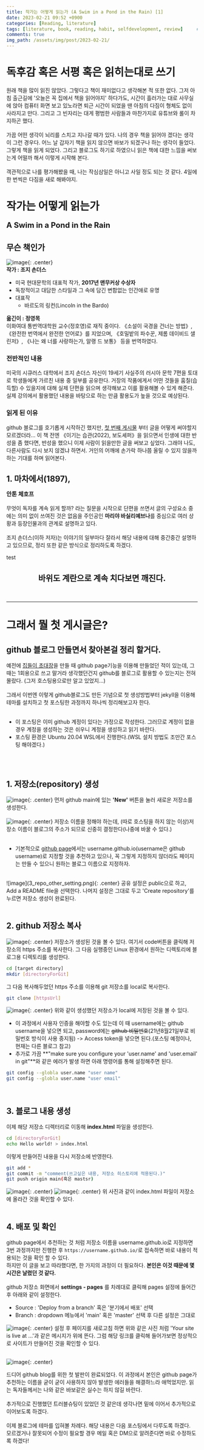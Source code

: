 ```yaml
---
title: 작가는 어떻게 읽는가 (A Swim in a Pond in the Rain) [1]
date: 2023-02-21 09:52 +0900
categories: [Reading, literature]
tags: [literature, book, reading, habit, selfdevelopment, review]     # TAG names should always be lowercase
comments: true
img_path: /assets/img/post/2023-02-21/
---
```


# 독후감 혹은 서평 혹은 읽히는대로 쓰기
원래 책을 많이 읽진 않았다. 그렇다고 책이 재미없다고 생각해본 적 또한 없다. 그저 아침 출근길에 '오늘은 꼭 집에서 책을 읽어야지' 하다가도, 시간이 흘러가는 대로 사무실에 앉아 컴퓨터 화면 보고 있노라면 퇴근 시간이 되었을 땐 아침의 다짐이 형체도 없이 사라지고 만다. 그리고 그 빈자리는 대게 평범한 사람들과 마찬가지로 유튜브와 롤이 차지하곤 했다. <br>
<br>
가끔 어떤 생각이 뇌리를 스치고 지나갈 때가 있다. 나의 경우 책을 읽어야 겠다는 생각이 그런 경우다. 어느 날 갑자기 책을 읽지 않으면 바보가 되겠구나 하는 생각이 들었다. 그렇게 책을 읽게 되었다. 그리고 블로그도 하기로 하였으니 읽은 책에 대한 느낌을 써보는게 어떨까 해서 이렇게 시작해 본다. <br>
<br>
객관적으로 나를 평가해봤을 때, 나는 작심삼일은 아니고 사일 정도 되는 것 같다. 4일에 한 번씩은 다짐을 새로 해봐야지.

# 작가는 어떻게 읽는가<br><p style="font-size:20px;">A Swim in a Pond in the Rain</p>
## 무슨 책인가
![image](1_book_cover.jpg){: .center}<br>
**작가 : 조지 손더스**<br>
* 미국 현대문학의 대표적 작가, **2017년 맨무커상 수상자**
* 독창적이고 대담한 스타일과 그 속에 담긴 변함없는 인간애로 유명
* 대표작
    * 바르도의 링컨(Lincoln in the Bardo)

**옮긴이 : 정영목**<br>
이화여대 통번역대학원 교수(정호영)로 재직 중이다. 《소설이 국경을 건너는 방법》, 《완전한 번역에서 완전한 언어로》를 지었으며, 《호밀밭의 파수꾼, 제롬 데이비드 샐린저》, 《나는 왜 너를 사랑하는가, 알랭 드 보통》 등을 번역하였다.

### 전반적인 내용
미국의 시큐러스 대학에서 조지 손더스 자신이 19세기 사실주의 러시아 문학 7편을 토대로 학생들에게 가르친 내용 중 일부를 공유한다. 거장의 작품에게서 어떤 것들을 훔칠(습득할) 수 있을지에 대해 실제 단편을 읽으며 생각해보고 이를 활용해볼 수 있게 해준다. 실제 강의에서 활용했던 내용을 바탕으로 하는 만큼 활용도가 높을 것으로 예상된다.

### 읽게 된 이유 
github 블로그를 호기롭게 시작하긴 했지만, [첫 번째 게시물](https://siy415.github.io/domybest/posts/gitblog-1/) 부터 글을 어떻게 써야할지 모르겠더라... 이 책 전엔 《이기는 습관(2022), 보도셰퍼》을 읽으면서 인생에 대한 반성을 좀 했다면, 반성을 했으니 이제 사람이 읽을만한 글을 써보고 싶었다. 그래야 나도, 다른사람도 다시 보지 않겠냐 하면서. 거인의 어깨에 손가락 하나쯤 올릴 수 있지 않을까 하는 기대를 하며 읽어본다.


## 1. 마차에서(1897), <p style="font-size:15px;">안톤 체호프</p>
무엇이 독자를 계속 읽게 할까? 라는 질문을 시작으로 단편을 쓰면서 글의 구성요소 중에는 의미 없이 쓰여진 것은 없음을 주인공인 **마리야 바실리예브나**를 중심으로 여러 상황과 등장인물과의 관계로 설명하고 있다.<br>
<br>
조지 손더스(이하 저자)는 이야기의 일부마다 잘라서 해당 내용에 대해 중간중간 설명하고 있으므로, 정리 또한 같은 방식으로 정리하도록 하겠다.


test
<center><h2><b>바위도 계란으로 계속 치다보면 깨진다.</b></h2></center>
<br>

---
# 그래서 뭘 첫 게시글은?

## github 블로그 만들면서 찾아본걸 정리 할거다.
예전에 [집들이 초대장](https://siy415.github.io/inviteyou/)을 만들 때 github page기능을 이용해 만들었던 적이 있는데, 그 때는 1회용으로 쓰고 말거라 생각했던건지 github를 블로그로 활용할 수 있는지는 전혀 몰랐다. (그저 호스팅용으로만 알고 있었지...)<br>
<br>
그래서 이번엔 이렇게 github블로그도 만든 기념으로 첫 생성방법부터 jekyll을 이용해 테마를 설치하고 첫 포스팅한 과정까지 하나씩 정리해보고자 한다. <br>
<br>
* 이 포스팅은 이미 github 계정이 있다는 가정으로 작성한다. 그러므로 계정이 없을 경우 계정을 생성하는 것은 쉬우니 계정을 생성하고 읽기 바란다.
* 포스팅 환경은 Ubuntu 20.04 WSL에서 진행한다.(WSL 설치 방법도 조만간 포스팅 해야겠다.)
<br>
<br>


## 1. 저장소(repository) 생성
![image](1_git_main.png){: .center}
먼저 github main에 있는 **'New'** 버튼을 눌러 새로운 저장소를 생성한다. <br>
<br>
![image](2_repo_name.png){: .center}
저장소 이름을 정해야 하는데, (따로 호스팅을 하지 않는 이상)저장소 이름이 블로그의 주소가 되므로 신중히 결정한다(나중에 바꿀 수 있다.)<br>
<br>

* 기본적으로 [github page](https://docs.github.com/ko/pages)에서는 username.github.io(username은 github username)로 지정할 것을 추천하고 있으나, 꼭 그렇게 지정하지 않더라도 페이지는 만들 수 있으니 원하는 블로그 이름으로 지정하자.<br>

<br>
![image](3_repo_other_setting.png){: .center}
공유 설정은 public으로 하고, Add a README file을 선택한다. 나머지 설정은 그대로 두고 'Create repository'를 누르면 저장소 생성이 완료된다.<br>
<br>

## 2. github 저장소 복사
![image](4_repo_main.png){: .center}
저장소가 생성된 것을 볼 수 있다. 여기서 code버튼을 클릭해 저장소의 https 주소를 복사한다. 그 다음 실행중인 Linux 환경에서 원하는 디렉토리에 블로그용 디렉토리를 생성한다.<br>

```bash
cd [target directory]
mkdir [directoryForGit]
```
그 다음 복사해두었던 https 주소를 이용해 git 저장소를 local로 복사한다.
```bash
git clone [httpsUrl]
```

![image](5_wsl_clone.png){: .center}
위와 같이 생성했던 저장소가 local에 저장된 것을 볼 수 있다.<br>

* 이 과정에서 사용자 인증을 해야할 수도 있는데 이 때 username에는 github username을 넣으면 되고, password에는 ~~github 비밀번호~~(21년8월21일부로 비밀번호 방식이 사용 중지됨) -> Access token을 넣으면 된다.(포스팅 예정이나, 현재는 다른 블로그 참고)<br>
* 추가로 가끔 **"make sure you configure your 'user.name' and 'user.email' in git"**와 같은 에러가 발생 하면 아래 명령어를 통해 설정해주면 된다.<br>


```bash
git config --globla user.name "user name"
git config --globla user.name "user email"
```
<br>

## 3. 블로그 내용 생성
이제 해당 저장소 디렉터리로 이동해 **index.html** 파일을 생성한다.
```bash
cd [directoryForGit]
echo Hello world! > index.html
```

이렇게 만들어진 내용을 다시 저장소에 반영한다.
```bash
git add *
git commit -m "comment(쓰고싶은 내용, 저장소 히스토리에 적용된다.)"
git push origin main(혹은 mastsr)
```
![image](6_push_index.png){: .center}
![image](7_main_pushed.png){: .center}
위 사진과 같이 index.html 파일이 저장소에 올라간 것을 확인할 수 있다.<br>
<br>

## 4. 배포 및 확인
github page에서 추천하는 것 처럼 저장소 이름을 username.github.io로 지정하면 3번 과정까지만 진행한 후 `https://username.github.io/`로 접속하면 바로 내용이 적용되는 것을 확인 할 수 있다.<br>
하지만 이 글을 보고 따라했다면, 한 가지의 과정이 더 필요하다. **본인은 이것 때문에 몇시간은 날렸던 것 같다.**<br>
<br>
github 저장소 화면에서 **settings - pages** 를 차례대로 클릭해 pages 설정에 들어간 후 아래와 같이 설정한다.<br>

* Source : 'Deploy from a branch' 혹은 '분기에서 배포' 선택
* Branch : dropdown 메뉴에서 'main' 혹은 'master' 선택 후 다른 설정은 그대로 

![image](8_page_setting.png){: .center}
설정 후 페이지를 새로고침 하면 위와 같은 사진 처럼 'Your site is live at ...'과 같은 메시지가 위에 뜬다. 그럼 해당 링크를 클릭해 들어가보면 정상적으로 사이트가 만들어진 것을 확인할 수 있다.<br>
<br>

![image](9_complete.png){: .center}

드디어 github blog를 위한 첫 발판이 완료되었다. 이 과정에서 본인은 github page가 추천하는 이름을 굳이 굳이 사용하지 않아 발생한 에러들을 해결하느라 애먹었지만. 읽는 독자들께서는 나와 같은 바보같은 실수는 하지 않길 바란다.<br>
<br>
추가적으로 진행했던 트러블슈팅이 있었던 것 같은데 생각나면 밑에 이어서 추가적으로 이어보도록 하겠다.<br>
<br>
이제 블로그에 테마를 입혀볼 차례다. 해당 내용은 다음 포스팅에서 다루도록 하겠다.<br>
모르겠거나 잘못되어 수정이 필요할 경우 메일 혹은 DM으로 알려준다면 바로 수정하도록 하겠다!